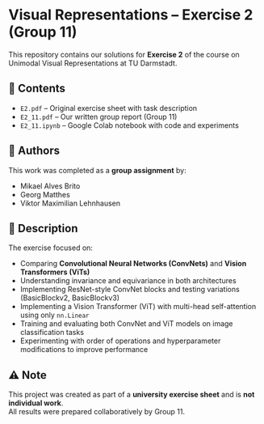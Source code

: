 # Visual Representations – Exercise 2 (Group 11)

This repository contains our solutions for **Exercise 2** of the course on Unimodal Visual Representations at TU Darmstadt.

## 📂 Contents
- `E2.pdf` – Original exercise sheet with task description  
- `E2_11.pdf` – Our written group report (Group 11)  
- `E2_11.ipynb` – Google Colab notebook with code and experiments  

## 👥 Authors
This work was completed as a **group assignment** by:  
- Mikael Alves Brito  
- Georg Matthes
- Viktor Maximilian Lehnhausen  

## 📝 Description
The exercise focused on:
- Comparing **Convolutional Neural Networks (ConvNets)** and **Vision Transformers (ViTs)**  
- Understanding invariance and equivariance in both architectures  
- Implementing ResNet-style ConvNet blocks and testing variations (BasicBlockv2, BasicBlockv3)  
- Implementing a Vision Transformer (ViT) with multi-head self-attention using only `nn.Linear`  
- Training and evaluating both ConvNet and ViT models on image classification tasks  
- Experimenting with order of operations and hyperparameter modifications to improve performance  

## ⚠️ Note
This project was created as part of a **university exercise sheet** and is **not individual work**.  
All results were prepared collaboratively by Group 11.  
